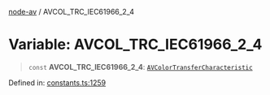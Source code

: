 [node-av](../globals.md) / AVCOL\_TRC\_IEC61966\_2\_4

# Variable: AVCOL\_TRC\_IEC61966\_2\_4

> `const` **AVCOL\_TRC\_IEC61966\_2\_4**: [`AVColorTransferCharacteristic`](../type-aliases/AVColorTransferCharacteristic.md)

Defined in: [constants.ts:1259](https://github.com/seydx/av/blob/f8631fc881b394300b1479f511d55cf1c370a87f/src/constants/constants.ts#L1259)
